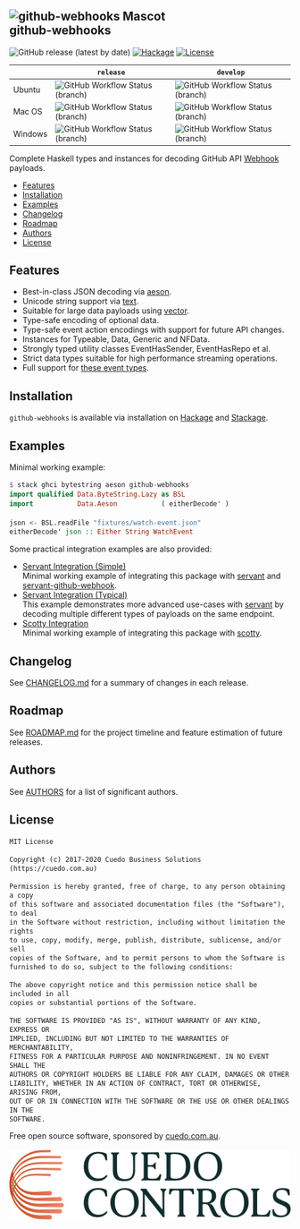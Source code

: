 ![github-webhooks Mascot](./doc/github-webhooks-mascot-248.svg) \
github-webhooks
---------------

![GitHub release (latest by date)](https://img.shields.io/github/v/release/cuedo/github-webhooks?style=flat-square)
[![Hackage](https://img.shields.io/hackage/v/github-webhooks.svg?style=flat-square)](https://hackage.haskell.org/package/github-webhooks)
[![License](https://img.shields.io/github/license/onrock-eng/github-webhooks.svg?style=flat-square)](#license)

|             | `release` | `develop` |
|-------------|---------|----------|
| Ubuntu | ![GitHub Workflow Status (branch)](https://img.shields.io/github/workflow/status/cuedo/github-webhooks/test-ubuntu-latest/release?style=flat-square) | ![GitHub Workflow Status (branch)](https://img.shields.io/github/workflow/status/cuedo/github-webhooks/test-ubuntu-latest/develop?style=flat-square) |
| Mac OS | ![GitHub Workflow Status (branch)](https://img.shields.io/github/workflow/status/cuedo/github-webhooks/test-macos-latest/release?style=flat-square) | ![GitHub Workflow Status (branch)](https://img.shields.io/github/workflow/status/cuedo/github-webhooks/test-macos-latest/develop?style=flat-square) |
| Windows | ![GitHub Workflow Status (branch)](https://img.shields.io/github/workflow/status/cuedo/github-webhooks/test-windows-latest/release?style=flat-square) |![GitHub Workflow Status (branch)](https://img.shields.io/github/workflow/status/cuedo/github-webhooks/test-windows-latest/develop?style=flat-square) |

Complete Haskell types and instances for decoding GitHub API [Webhook] payloads.

* [Features](#features)
* [Installation](#installation)
* [Examples](#examples)
* [Changelog](#changelog)
* [Roadmap](#roadmap)
* [Authors](#authors)
* [License](#license)

## Features
* Best-in-class JSON decoding via [aeson].
* Unicode string support via [text].
* Suitable for large data payloads using [vector].
* Type-safe encoding of optional data.
* Type-safe event action encodings with support for future API changes.
* Instances for Typeable, Data, Generic and NFData.
* Strongly typed utility classes EventHasSender, EventHasRepo et al.
* Strict data types suitable for high performance streaming operations.
* Full support for [these event types](https://developer.github.com/v3/activity/events/types/#event-types--payloads).

## Installation
`github-webhooks` is available via installation on [Hackage](https://hackage.haskell.org/package/github-webhooks) and [Stackage](https://www.stackage.org/package/github-webhooks).

## Examples
Minimal working example:
```hs
$ stack ghci bytestring aeson github-webhooks
import qualified Data.ByteString.Lazy as BSL
import           Data.Aeson           ( eitherDecode' )

json <- BSL.readFile "fixtures/watch-event.json"
eitherDecode' json :: Either String WatchEvent
```

Some practical integration examples are also provided:
* [Servant Integration (Simple)](./examples/servant-simple#readme)  
  Minimal working example of integrating this package with [servant] and [servant-github-webhook].
* [Servant Integration (Typical)](./examples/servant#readme)  
  This example demonstrates more advanced use-cases with [servant] by decoding multiple different types of payloads on the same endpoint.
* [Scotty Integration](./examples/scotty#readme)  
  Minimal working example of integrating this package with [scotty].

## Changelog
See [CHANGELOG.md](./CHANGELOG.md) for a summary of changes in each release.

## Roadmap
See [ROADMAP.md](./ROADMAP.md) for the project timeline and feature estimation of future releases.

## Authors
See [AUTHORS](./AUTHORS) for a list of significant authors.

## License

    MIT License

    Copyright (c) 2017-2020 Cuedo Business Solutions (https://cuedo.com.au)

    Permission is hereby granted, free of charge, to any person obtaining a copy
    of this software and associated documentation files (the "Software"), to deal
    in the Software without restriction, including without limitation the rights
    to use, copy, modify, merge, publish, distribute, sublicense, and/or sell
    copies of the Software, and to permit persons to whom the Software is
    furnished to do so, subject to the following conditions:

    The above copyright notice and this permission notice shall be included in all
    copies or substantial portions of the Software.

    THE SOFTWARE IS PROVIDED "AS IS", WITHOUT WARRANTY OF ANY KIND, EXPRESS OR
    IMPLIED, INCLUDING BUT NOT LIMITED TO THE WARRANTIES OF MERCHANTABILITY,
    FITNESS FOR A PARTICULAR PURPOSE AND NONINFRINGEMENT. IN NO EVENT SHALL THE
    AUTHORS OR COPYRIGHT HOLDERS BE LIABLE FOR ANY CLAIM, DAMAGES OR OTHER
    LIABILITY, WHETHER IN AN ACTION OF CONTRACT, TORT OR OTHERWISE, ARISING FROM,
    OUT OF OR IN CONNECTION WITH THE SOFTWARE OR THE USE OR OTHER DEALINGS IN THE
    SOFTWARE.

Free open source software, sponsored by [cuedo.com.au](https://cuedo.com.au). \
\
<a href="https://cuedo.com.au" rel="sponsor">![Cuedo Business Solutions](./doc/cuedo-color-256.svg)</a>

[Webhook]: https://developer.github.com/webhooks/

[aeson]: https://www.stackage.org/package/aeson
[text]: https://www.stackage.org/package/text
[vector]: https://www.stackage.org/package/vector
[servant]: https://www.stackage.org/package/github-webhooks
[servant-github-webhook]: https://www.stackage.org/package/servant-github-webhook
[scotty]: https://www.stackage.org/package/scotty
